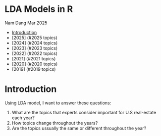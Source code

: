 LDA Models in R
================
Nam Dang
Mar 2025
  - [Introduction](#introduction)
  - [2025] (#2025 topics)
  - [2024] (#2024 topics)
  - [2023] (#2023 topics)
  - [2022] (#2022 topics)
  - [2021] (#2021 topics)
  - [2020] (#2020 topics)
  - [2019] (#2019 topics)

# Introduction
Using LDA model, I want to answer these questions:
1. What are the topics that experts consider important for U.S real-estate each year?
2. How topics change throughout the years?
3. Are the topics ussually the same or different throughout the year?

